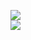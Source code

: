 [![](https://img.shields.io/badge/Made%20With-Github%20Spray-lightgrey.svg?style=for-the-badge&logo=github)](https://github.com/Annihil/github-spray#6930)  
[![](https://i.imgur.com/2DrTn0Z.gif)](https://github.com/Annihil/github-spray)
